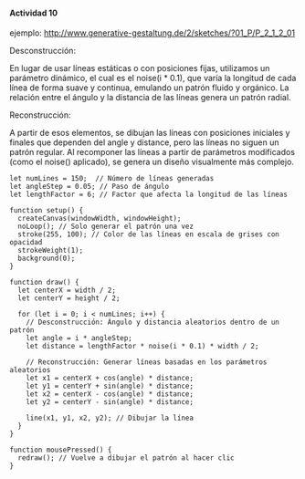 #### Actividad 10


ejemplo: http://www.generative-gestaltung.de/2/sketches/?01_P/P_2_1_2_01


Desconstrucción:

En lugar de usar líneas estáticas o con posiciones fijas, utilizamos un parámetro dinámico, el cual es el noise(i * 0.1), que varía la longitud de cada línea de forma suave y continua, emulando un patrón fluido y orgánico.
La relación entre el ángulo y la distancia de las líneas genera un patrón radial.

Reconstrucción:

A partir de esos elementos, se dibujan las líneas con posiciones iniciales y finales que dependen del angle y distance, pero las líneas no siguen un patrón regular. Al recomponer las líneas a partir de parámetros 
modificados (como el noise() aplicado), se genera un diseño visualmente más complejo.

```
let numLines = 150;  // Número de líneas generadas
let angleStep = 0.05; // Paso de ángulo
let lengthFactor = 6; // Factor que afecta la longitud de las líneas

function setup() {
  createCanvas(windowWidth, windowHeight);
  noLoop(); // Solo generar el patrón una vez
  stroke(255, 100); // Color de las líneas en escala de grises con opacidad
  strokeWeight(1);
  background(0);
}

function draw() {
  let centerX = width / 2;
  let centerY = height / 2;

  for (let i = 0; i < numLines; i++) {
    // Desconstrucción: Ángulo y distancia aleatorios dentro de un patrón
    let angle = i * angleStep;
    let distance = lengthFactor * noise(i * 0.1) * width / 2;

    // Reconstrucción: Generar líneas basadas en los parámetros aleatorios
    let x1 = centerX + cos(angle) * distance;
    let y1 = centerY + sin(angle) * distance;
    let x2 = centerX - cos(angle) * distance;
    let y2 = centerY - sin(angle) * distance;

    line(x1, y1, x2, y2); // Dibujar la línea
  }
}

function mousePressed() {
  redraw(); // Vuelve a dibujar el patrón al hacer clic
}
```



